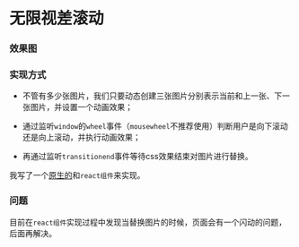 # 无限视差滚动

### 效果图

### 实现方式
- 不管有多少张图片，我们只要动态创建三张图片分别表示当前和上一张、下一张图片，并设置一个动画效果；

- 通过监听`window`的`wheel`事件（`mousewheel`不推荐使用）判断用户是向下滚动还是向上滚动，并执行动画效果；

- 再通过监听`transitionend`事件等待css效果结束对图片进行替换。

我写了一个[原生的](https://github.com/OceanJuly/infinite-px-scroll/public/infinite-px-scroll.html)和`react组件`来实现。

### 问题
目前在`react组件`实现过程中发现当替换图片的时候，页面会有一个闪动的问题，后面再解决。